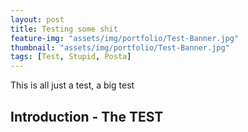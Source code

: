 ```yaml
---
layout: post
title: Testing some shit
feature-img: "assets/img/portfolio/Test-Banner.jpg"
thumbnail: "assets/img/portfolio/Test-Banner.jpg"
tags: [Test, Stupid, Posta]
---
```


This is all just a test, a big test

## Introduction - The TEST